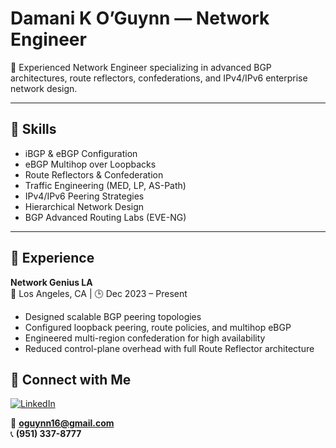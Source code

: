 # Damani K O’Guynn — Network Engineer

🚀 Experienced Network Engineer specializing in advanced BGP architectures, route reflectors, confederations, and IPv4/IPv6 enterprise network design.

---

## 🔧 Skills

- iBGP & eBGP Configuration  
- eBGP Multihop over Loopbacks  
- Route Reflectors & Confederation  
- Traffic Engineering (MED, LP, AS-Path)  
- IPv4/IPv6 Peering Strategies  
- Hierarchical Network Design  
- BGP Advanced Routing Labs (EVE-NG)  

---

## 🧠 Experience

**Network Genius LA**  
📍 Los Angeles, CA | 🕒 Dec 2023 – Present  
- Designed scalable BGP peering topologies  
- Configured loopback peering, route policies, and multihop eBGP  
- Engineered multi-region confederation for high availability  
- Reduced control-plane overhead with full Route Reflector architecture  



## 🔗 Connect with Me

[![LinkedIn](https://img.shields.io/badge/LinkedIn--blue?style=social&logo=linkedin)](https://www.linkedin.com/in/damani-oguynn-106187289)

📧 **oguynn16@gmail.com**  
📞 **(951) 337-8777**

